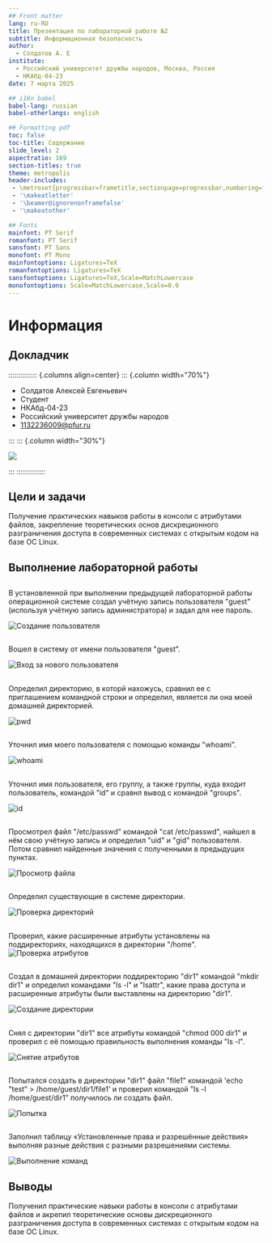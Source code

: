 ```yaml
---
## Front matter
lang: ru-RU
title: Презентация по лабораторной работе №2
subtitle: Информационная безопасность      
author:
  - Солдатов А. Е
institute:
  - Российский университет дружбы народов, Москва, Россия
  - НКАбд-04-23
date: 7 марта 2025

## i18n babel
babel-lang: russian
babel-otherlangs: english

## Formatting pdf
toc: false
toc-title: Содержание
slide_level: 2
aspectratio: 169
section-titles: true
theme: metropolis
header-includes:
 - \metroset{progressbar=frametitle,sectionpage=progressbar,numbering=fraction}
 - '\makeatletter'
 - '\beamer@ignorenonframefalse'
 - '\makeatother'

## Fonts
mainfont: PT Serif
romanfont: PT Serif
sansfont: PT Sans
monofont: PT Mono
mainfontoptions: Ligatures=TeX
romanfontoptions: Ligatures=TeX
sansfontoptions: Ligatures=TeX,Scale=MatchLowercase
monofontoptions: Scale=MatchLowercase,Scale=0.9
---
```


# Информация

## Докладчик

:::::::::::::: {.columns align=center}
::: {.column width="70%"}

  * Солдатов Алексей Евгеньевич
  * Студент
  * НКАбд-04-23
  * Российский университет дружбы народов
  * [1132236009@pfur.ru](mailto:1132236009@rudn.ru)

:::
::: {.column width="30%"}

![](./image/I.jpg)

:::
::::::::::::::




## Цели и задачи

Получение практических навыков работы в консоли с атрибутами файлов, закрепление теоретических основ дискреционного разграничения доступа в современных системах с открытым кодом на базе ОС Linux.



## Выполнение лабораторной работы

## 

В установленной при выполнении предыдущей лабораторной работы операционной системе создал учётную запись пользователя "guest" (используя учётную запись администратора) и задал для нее пароль.

![Создание пользователя](./image/1.png)

## 

Вошел в систему от имени пользователя "guest".

![Вход за нового пользователя](./image/2.png)

##

Определил директорию, в которй нахожусь, сравнил ее с приглашением командной строки и определил, является ли она моей домашней директорией.

![pwd](./image/3.png)

##

Уточнил имя моего пользователя с помощью команды "whoami".

![whoami](./image/4.png)

##

Уточнил имя пользователя, его группу, а также группы, куда входит пользователь, командой "id" и сравнл вывод с командой "groups".

![id](./image/5.png)

##

Просмотрел файл "/etc/passwd" командой "cat /etc/passwd", найшел в нём свою учётную запись и определил "uid" и "gid" пользователя. Потом сравнил найденные значения с полученными в предыдущих пунктах.

![Просмотр файла](./image/6.png)

##

Определил существующие в системе директории.

![Проверка директорий](./image/7.png)

##

Проверил, какие расширенные атрибуты установлены на поддиректориях, находящихся в директории "/home".
![Проверка атрибутов](./image/8.png)

##

Создал в домашней директории поддиректорию "dir1" командой "mkdir dir1" и определил командами "ls -l" и "lsattr", какие права доступа и расширенные атрибуты были выставлены на директорию "dir1".

![Создание директории](./image/9.png)

##

Снял с директории "dir1" все атрибуты командой "chmod 000 dir1" и проверил с её помощью правильность выполнения команды "ls -l".

![Снятие атрибутов](./image/10.png)

##

Попытался создать в директории "dir1" файл "file1" командой 'echo "test" > /home/guest/dir1/file1' и проверил командой "ls -l /home/guest/dir1" получилось ли создать файл.

![Попытка](./image/11.png)

##

Заполнил таблицу «Установленные права и разрешённые действия» выполняя разные действия с разными разрешениями системы.

![Выполнение команд](./image/12.jpg)

## Выводы

Полученил практические навыки работы в консоли с атрибутами файлов и акрепил теоретические основы дискреционного разграничения доступа в современных системах с открытым кодом на базе ОС Linux.
